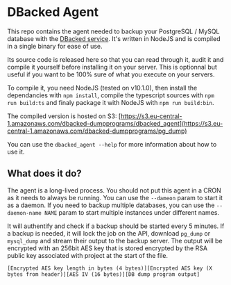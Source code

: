 # DBacked Agent

This repo contains the agent needed to backup your PostgreSQL / MySQL database with the [DBacked service](https://dbacked.com). It's written in NodeJS and is compiled in a single binary for ease of use.

Its source code is released here so that you can read through it, audit it and compile it yourself before installing it on your server. This is optionnal but useful if you want to be 100% sure of what you execute on your servers.

To compile it, you need NodeJS (tested on v10.1.0), then install the dependancies with `npm install`, compile the typescript sources with `npm run build:ts` and finaly package it with NodeJS with `npm run build:bin`.

The compiled version is hosted on S3: [https://s3.eu-central-1.amazonaws.com/dbacked-dumpprograms/dbacked_agent](https://s3.eu-central-1.amazonaws.com/dbacked-dumpprograms/pg_dump)

You can use the `dbacked_agent --help` for more information about how to use it.

## What does it do?

The agent is a long-lived process. You should not put this agent in a CRON as it needs to always be running. You can use the `--dameon` param to start it as a daemon. If you need to backup multiple databases, you can use the `--daemon-name NAME` param to start multiple instances under different names.

It will authentify and check if a backup should be started every 5 minutes. If a backup is needed, it will lock the job on the API, download `pg_dump` or `mysql_dump` and stream their output to the backup server. The output will be encrypted with an 256bit AES key that is stored encrypted by the RSA public key associated with project at the start of the file.

```
[Encrypted AES key length in bytes (4 bytes)][Encrypted AES key (X bytes from header)][AES IV (16 bytes)][DB dump program output]
```
